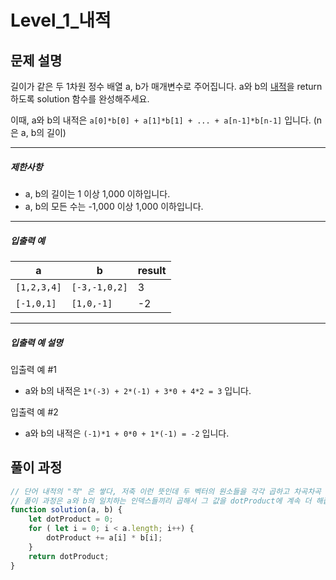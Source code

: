 # Level_1_내적

## 문제 설명

길이가 같은 두 1차원 정수 배열 a, b가 매개변수로 주어집니다. a와 b의 [내적](https://en.wikipedia.org/wiki/Dot_product)을 return 하도록 solution 함수를 완성해주세요.

이때, a와 b의 내적은 `a[0]*b[0] + a[1]*b[1] + ... + a[n-1]*b[n-1]` 입니다. (n은 a, b의 길이)

------

##### 제한사항

- a, b의 길이는 1 이상 1,000 이하입니다.
- a, b의 모든 수는 -1,000 이상 1,000 이하입니다.

------

##### 입출력 예

| a           | b             | result |
| ----------- | ------------- | ------ |
| `[1,2,3,4]` | `[-3,-1,0,2]` | 3      |
| `[-1,0,1]`  | `[1,0,-1]`    | -2     |

------

##### 입출력 예 설명

입출력 예 #1

- a와 b의 내적은 `1*(-3) + 2*(-1) + 3*0 + 4*2 = 3` 입니다.

입출력 예 #2

- a와 b의 내적은 `(-1)*1 + 0*0 + 1*(-1) = -2` 입니다.

## 풀이 과정

```javascript
// 단어 내적의 "적" 은 쌓다, 저축 이런 뜻인데 두 벡터의 원소들을 각각 곱하고 차곡차곡 더한것이라는 뜻입니다.
// 풀이 과정은 a와 b의 일치하는 인덱스들끼리 곱해서 그 값을 dotProduct에 계속 더 해줍니다.
function solution(a, b) {
    let dotProduct = 0;
    for ( let i = 0; i < a.length; i++) {
        dotProduct += a[i] * b[i];
    }
    return dotProduct;
}
```

